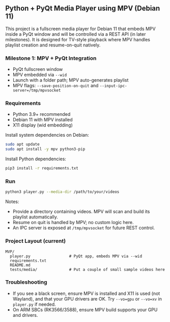 ## Python + PyQt Media Player using MPV (Debian 11)

This project is a fullscreen media player for Debian 11 that embeds MPV inside a PyQt window and will be controlled via a REST API (in later milestones). It is designed for TV-style playback where MPV handles playlist creation and resume-on-quit natively.

### Milestone 1: MPV + PyQt Integration
- PyQt fullscreen window
- MPV embedded via `--wid`
- Launch with a folder path; MPV auto-generates playlist
- MPV flags: `--save-position-on-quit` and `--input-ipc-server=/tmp/mpvsocket`

### Requirements
- Python 3.9+ recommended
- Debian 11 with MPV installed
- X11 display (wid embedding)

Install system dependencies on Debian:
```bash
sudo apt update
sudo apt install -y mpv python3-pip
```

Install Python dependencies:
```bash
pip3 install -r requirements.txt
```

### Run
```bash
python3 player.py --media-dir /path/to/your/videos
```

Notes:
- Provide a directory containing videos. MPV will scan and build its playlist automatically.
- Resume on quit is handled by MPV; no custom logic here.
- An IPC server is exposed at `/tmp/mpvsocket` for future REST control.

### Project Layout (current)
```
MVP/
  player.py                 # PyQt app, embeds MPV via --wid
  requirements.txt
  README.md
  tests/media/              # Put a couple of small sample videos here
```

### Troubleshooting
- If you see a black screen, ensure MPV is installed and X11 is used (not Wayland), and that your GPU drivers are OK. Try `--vo=gpu` or `--vo=xv` in `player.py` if needed.
- On ARM SBCs (RK3566/3588), ensure MPV build supports your GPU and drivers.


